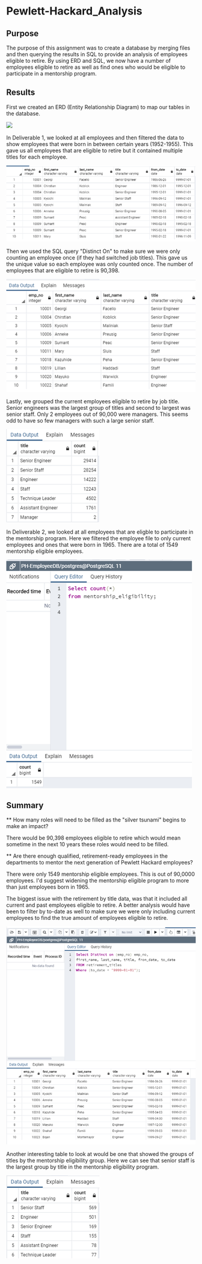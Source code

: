 # Pewlett-Hackard_Analysis

## Purpose
The purpose of this assignment was to create a database by merging files and then querying the results in SQL to provide an analysis of employees eligible to retire. By using ERD and SQL, we now have a number of employees eligible to retire as well as find ones who would be eligible to participate in a mentorship program. 

## Results

First we created an ERD (Entity Relationship Diagram) to map our tables in the database.

![](/QuickDBD-explort.PNG)

In Deliverable 1, we looked at all employees and then filtered the data to show employees that were born in between certain years (1952-1955). This gave us all employees that are eligible to retire but it contained multiple titles for each employee.

 ![](Resources/retirement_titles.PNG)

Then we used the SQL query "Distinct On" to make sure we were only counting an employee once (if they had switched job titles). This gave us the unique value so each employee was only counted once. The number of employees that are eligible to retire is 90,398. 

 ![](Resources/unique_titles.PNG)
 
 Lastly, we grouped the current employees eligible to retire by job title. Senior engineers was the largest group of titles and second to largest was senior staff. Only 2 employees out of 90,000 were managers. This seems odd to have so few managers with such a large senior staff. 

 ![](Resources/retiring_titles.PNG)

 In Deliverable 2, we looked at all employees that are eligble to participate in the mentorship program. Here we filtered the employee file to only current employees and ones that were born in 1965. There are a total of 1549 mentorship eligible employees. 
 
 ![](Resources/mentorship-eligibility.PNG)
 
 ## Summary
 
 ** How many roles will need to be filled as the "silver tsunami" begins to make an impact?
 
 There would be 90,398 employees eligible to retire which would mean sometime in the next 10 years these roles would need to be filled. 
 
 ** Are there enough qualified, retirement-ready employees in the departments to mentor the next generation of Pewlett Hackard employees?
 
 There were only 1549 mentorship eligible employees. This is out of 90,0000 employees. I'd suggest widening the mentorship eligible program to more than just employees born  in 1965.
 
The biggest issue with the retirement by title data, was that it included all current and past employees eligible to retire. A better analysis would have been to filter by to-date as well to make sure we were only including current employees to find the true amount of employees eligible to retire. 
 
  ![](Resources/queryforactualemployees.PNG)

 
Another interesting table to look at would be one that showed the groups of titles by the mentorship eligibility group. Here we can see that senior staff is the largest group by title in the mentorship eligibility program.
 
   ![](Resources/mentorshipbytitle.PNG)

  


